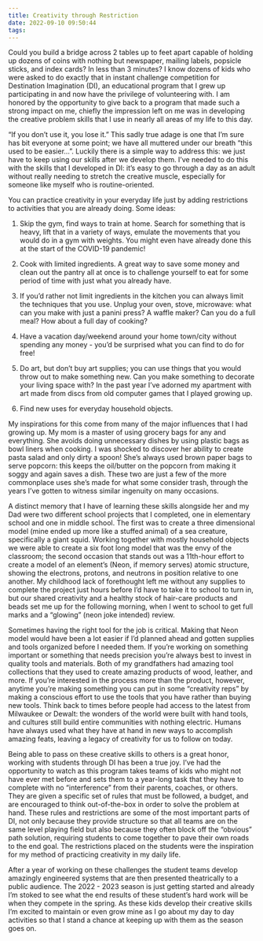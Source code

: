 ```yaml
---
title: Creativity through Restriction
date: 2022-09-10 09:50:44
tags:
---
```


Could you build a bridge across 2 tables up to feet apart capable of holding up dozens of coins with nothing but newspaper, mailing labels, popsicle sticks, and index cards? In less than 3 minutes? I know dozens of kids who were asked to do exactly that in instant challenge competition for Destination Imagination (DI), an educational program that I grew up participating in and now have the privilege of volunteering with. I am honored by the opportunity to give back to a program that made such a strong impact on me, chiefly the impression left on me was in developing the creative problem skills that I use in nearly all areas of my life to this day.

“If you don’t use it, you lose it.” This sadly true adage is one that I’m sure has bit everyone at some point; we have all muttered under our breath “this used to be easier…”. Luckily there is a simple way to address this: we just have to keep using our skills after we develop them. I’ve needed to do this with the skills that I developed in DI: it’s easy to go through a day as an adult without really needing to stretch the creative muscle, especially for someone like myself who is routine-oriented.

You can practice creativity in your everyday life just by adding restrictions to activities that you are already doing. Some ideas:

1. Skip the gym, find ways to train at home. Search for something that is heavy, lift that in a variety of ways, emulate the movements that you would do in a gym with weights. You might even have already done this at the start of the COVID-19 pandemic!

2. Cook with limited ingredients. A great way to save some money and clean out the pantry all at once is to challenge yourself to eat for some period of time with just what you already have.

3. If you’d rather not limit ingredients in the kitchen you can always limit the techniques that you use. Unplug your oven, stove, microwave: what can you make with just a panini press? A waffle maker? Can you do a full meal? How about a full day of cooking?


4. Have a vacation day/weekend around your home town/city without spending any money - you’d be surprised what you can find to do for free!

5. Do art, but don’t buy art supplies; you can use things that you would throw out to make something new. Can you make something to decorate your living space with? In the past year I’ve adorned my apartment with art made from discs from old computer games that I played growing up.

6. Find new uses for everyday household objects.

My inspirations for this come from many of the major influences that I had growing up. My mom is a master of using grocery bags for any and everything. She avoids doing unnecessary dishes by using plastic bags as bowl liners when cooking. I was shocked to discover her ability to create pasta salad and only dirty a spoon! She’s always used brown paper bags to serve popcorn: this keeps the oil/butter on the popcorn from making it soggy and again saves a dish. These two are just a few of the more commonplace uses she’s made for what some consider trash, through the years I’ve gotten to witness similar ingenuity on many occasions.

A distinct memory that I have of learning these skills alongside her and my Dad were two different school projects that I completed, one in elementary school and one in middle school. The first was to create a three dimensional model (mine ended up more like a stuffed animal) of a sea creature, specifically a giant squid. Working together with mostly household objects we were able to create a six foot long model that was the envy of the classroom; the second occasion that stands out was a 11th-hour effort to create a model of an element’s (Neon, if memory serves) atomic structure, showing the electrons, protons, and neutrons in position relative to one another. My childhood lack of forethought left me without any supplies to complete the project just hours before I’d have to take it to school to turn in, but our shared creativity and a healthy stock of hair-care products and beads set me up for the following morning, when I went to school to get full marks and a “glowing” (neon joke intended) review.

Sometimes having the right tool for the job is critical. Making that Neon model would have been a lot easier if I’d planned ahead and gotten supplies and tools organized before I needed them. If you’re working on something important or something that needs precision you’re always best to invest in quality tools and materials. Both of my grandfathers had amazing tool collections that they used to create amazing products of wood, leather, and more. If you’re interested in the process more than the product, however, anytime you’re making something you can put in some “creativity reps” by making a conscious effort to use the tools that you have rather than buying new tools. Think back to times before people had access to the latest from Milwaukee or Dewalt: the wonders of the world were built with hand tools, and cultures still build entire communities with nothing electric. Humans have always used what they have at hand in new ways to accomplish amazing feats, leaving a legacy of creativity for us to follow on today.

Being able to pass on these creative skills to others is a great honor, working with students through DI has been a true joy. I’ve had the opportunity to watch as this program takes teams of kids who might not have ever met before and sets them to a year-long task that they have to complete with no “interference” from their parents, coaches, or others. They are given a specific set of rules that must be followed, a budget, and are encouraged to think out-of-the-box in order to solve the problem at hand. These rules and restrictions are some of the most important parts of DI, not only because they provide structure so that all teams are on the same level playing field but also because they often block off the “obvious” path solution, requiring students to come together to pave their own roads to the end goal. The restrictions placed on the students were the inspiration for my method of practicing creativity in my daily life.

After a year of working on these challenges the student teams develop amazingly engineered systems that are then presented theatrically to a public audience. The 2022 - 2023 season is just getting started and already I’m stoked to see what the end results of these student’s hard work will be when they compete in the spring. As these kids develop their creative skills I’m excited to maintain or even grow mine as I go about my day to day activities so that I stand a chance at keeping up with them as the season goes on.

